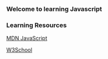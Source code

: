### Welcome to learning Javascript


### Learning Resources

[MDN JavaScript](https://developer.mozilla.org/en-US/docs/Web/JavaScript)

[W3School](https://www.w3schools.com/js/default.asp)